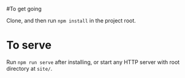 #To get going

Clone, and then run `npm install` in the project root.

# To serve

Run `npm run serve` after installing, or start any HTTP server with root
directory at `site/`.

